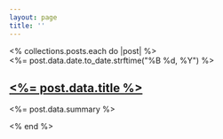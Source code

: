 ```yaml
---
layout: page
title: ''
---
```


<div class="sm:w-[640px] mx-auto my-0 bg-white p-[40px] pb-1">
  <% collections.posts.each do |post| %>
    <div class="mb-10">
      <div class="text-xs"><%= post.data.date.to_date.strftime("%B %d, %Y") %></div>
      <h2 class="text-base mt-0 mb-0">
        <a class="" href="<%= post.relative_url %>"><%= post.data.title %></a>
      </h2>
      <p class="text-sm"><%= post.data.summary %></p>
    </div>
  <% end %>
</div>
